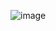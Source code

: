 ![image](https://github.com/BieLsUs/Desafio-Grid-DIO/assets/100472192/299aa337-122d-490f-ab60-859cefa079ca)
